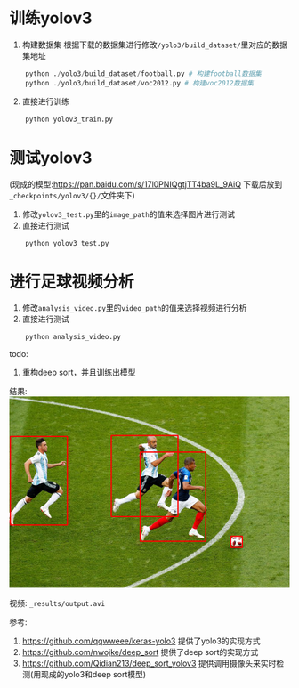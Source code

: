 # 训练yolov3
1. 构建数据集
根据下载的数据集进行修改`/yolo3/build_dataset/`里对应的数据集地址
```python
    python ./yolo3/build_dataset/football.py # 构建football数据集
    python ./yolo3/build_dataset/voc2012.py # 构建voc2012数据集
```
2. 直接进行训练
```python
    python yolov3_train.py
```
# 测试yolov3
(现成的模型:https://pan.baidu.com/s/17l0PNIQgtjTT4ba9L_9AiQ 下载后放到`_checkpoints/yolov3/{}/`文件夹下)
1. 修改`yolov3_test.py`里的`image_path`的值来选择图片进行测试
2. 直接进行测试
```python
    python yolov3_test.py
```
# 进行足球视频分析
1. 修改`analysis_video.py`里的`video_path`的值来选择视频进行分析
2. 直接进行测试
```python
    python analysis_video.py
```
todo:
1. 重构deep sort，并且训练出模型

结果:
![](_results/coco2017/result.png)

视频: `_results/output.avi`

参考:
1. https://github.com/qqwweee/keras-yolo3  提供了yolo3的实现方式
2. https://github.com/nwojke/deep_sort 提供了deep sort的实现方式
3. https://github.com/Qidian213/deep_sort_yolov3 提供调用摄像头来实时检测(用现成的yolo3和deep sort模型)

